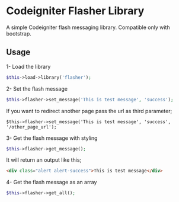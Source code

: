 # Codeigniter Flasher Library
A simple Codeigniter flash messaging library. Compatible only with bootstrap.

## Usage
1- Load the library
```php
$this->load->library('flasher');
```
2- Set the flash message
```php
$this->flasher->set_message('This is test message', 'success');
```
If you want to redirect another page pass the url as third parameter;
```pjhp
$this->flasher->set_message('This is test message', 'success', '/other_page_url');
```

3- Get the flash message with styling 
```php
$this->flasher->get_message();
```
It will return an output like this;
```html
<div class="alert alert-success">This is test message</div>
```
4- Get the flash message as an array
```php
$this->flasher->get_all();
```
